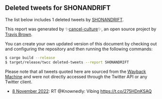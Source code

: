 ## Deleted tweets for SHONANDRIFT

The list below includes 1 deleted tweets by
[SHONANDRIFT](https://twitter.com/SHONANDRIFT).



This report was generated by ✨[cancel-culture](https://github.com/travisbrown/cancel-culture)✨,
an open source project by [Travis Brown](https://twitter.com/travisbrown).

You can create your own updated version of this document by checking out and configuring the
repository and then running the following commands:

```bash
$ cargo build --release
$ target/release/twcc deleted-tweets --report SHONANDRIFT
```

Please note that all tweets quoted here are sourced from the
[Wayback Machine](https://web.archive.org) and were not directly accessed through the Twitter API or
any Twitter client.

* [ 8 November 2022](https://web.archive.org/web/20221108202018/https://twitter.com/SHONANDRIFT/status/1590076769339863040): RT @Knownedly: Vibing https://t.co/275HDnKSAQ <!--1590076769339863040-->
